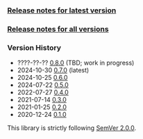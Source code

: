 ### [Release notes for latest version](latest.md)

### [Release notes for all versions](full.md)

### Version History

* ????-??-?? [0.8.0](0.8.0.md) (TBD; work in progress)
* 2024-10-30 [0.7.0](0.7.0.md) (latest)
* 2024-10-25 [0.6.0](0.6.0.md)
* 2024-07-22 [0.5.0](0.5.0.md)
* 2022-07-27 [0.4.0](0.4.0.md)
* 2021-07-14 [0.3.0](0.3.0.md)
* 2021-01-25 [0.2.0](0.2.0.md)
* 2020-12-24 [0.1.0](0.1.0.md)


This library is strictly following [SemVer 2.0.0](https://semver.org/spec/v2.0.0.html).